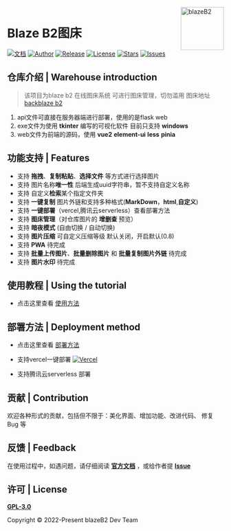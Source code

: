 <!--
 * @Author: Harry
 * @Date: 2022-04-20 20:37:06
 * @LastEditors: harry
 * @Github: https://github.com/rr210
 * @LastEditTime: 2022-07-05 16:05:02
 * @FilePath: \blazeB2\README.md
-->
<a href="https://blaze-b2.vercel.app/" >
<img width="100" align="right" alt="blazeB2" src="https://cloud.mr90.top/hexo/4/16533db7-b477-46ec-bbf8-44ae848bc771.png">
</a>

# Blaze B2图床

[![文档](https://img.shields.io/badge/docs-%E6%96%87%E6%A1%A3-blueviolet)](https://m.mr90.top/blazeB2/) [![Author](https://img.shields.io/badge/author-Rr210-violet.svg)](https://github.com/Rr210)  [![Release](https://img.shields.io/github/release/Rr210/blazeB2.svg)](https://github.com/Rr210/blazeB2/releases)  [![License](https://img.shields.io/github/license/Rr210/blazeB2.svg)](https://github.com/Rr210/blazeB2/blob/master/LICENSE)  [![Stars](https://img.shields.io/github/stars/Rr210/blazeB2)](https://github.com/Rr210/blazeB2)   [![Issues](https://img.shields.io/github/issues/Rr210/blazeB2)](https://github.com/Rr210/blazeB2/issues)
## 仓库介绍 | Warehouse introduction

> 该项目为blaze b2 在线图床系统 可进行图床管理，切勿滥用 
> 图床地址 [backblaze b2](https://www.backblaze.com/b2/)


1. api文件可直接在服务器端进行部署，使用的是flask web
2. exe文件为使用 **tkinter** 编写的可视化软件 目前只支持 **windows**
3. web文件为前端的源码，使用 **vue2** **element-ui** **less** **pinia**


## 功能支持 | Features

- 支持 **拖拽**、**复制粘贴**、**选择文件** 等方式进行选择图片
- 支持 图片名称**唯一性** 后端生成uuid字符串，暂不支持自定义名称
- 支持 自定义**检索**某个指定文件夹
- 支持 **一键复制** 图片外链和支持多种格式(**MarkDown**，**html**,**自定义**)
- 支持 **一键部署**（vercel,腾讯云serverless）查看部署方法
- 支持 **图床管理**（对仓库图片的 **增删查** 预览）
- 支持 **暗夜模式** (自由切换 / 自动切换)
- 支持 **图片压缩** 可自定义压缩等级 默认关闭，开启默认(0.8)
- 支持 **PWA**  待完成
- 支持 **批量上传图片**、**批量删除图片** 和 **批量复制图片外链** 待完成
- 支持 **图片水印** 待完成


## 使用教程 | Using the tutorial

- 点击这里查看 [使用方法](https://m.mr90.top/blazeB2/zh/guide/)

## 部署方法 | Deployment method

- 点击这里查看 [部署方法](https://m.mr90.top/blazeB2/zh/guide/deploy.html)

- 支持vercel一键部署 [![Vercel](https://img.shields.io/badge/vercel-%23000000.svg?style=for-the-badge&logo=vercel&logoColor=white)](https://vercel.com/new/clone?s=https://github.com/Rr210/blazeB2.git)

- 支持腾讯云serverless 部署
  
## 贡献 | Contribution

欢迎各种形式的贡献，包括但不限于：美化界面、增加功能、改进代码、 修复 Bug 等

##  反馈 | Feedback

在使用过程中，如遇问题，请仔细阅读 **[官方文档](https://m.mr90.top/blazeB2/)** ，或给作者提 **[Issue](https://github.com/rr210/blazeB2/issues)**

## 许可 | License

**[GPL-3.0](https://github.com/Rr210/blazeB2/blob/master/LICENSE)** 

Copyright © 2022-Present blazeB2 Dev Team
